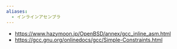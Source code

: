 ```yaml
---
aliases:
  - インラインアセンブラ
---
```

- https://www.hazymoon.jp/OpenBSD/annex/gcc_inline_asm.html
- https://gcc.gnu.org/onlinedocs/gcc/Simple-Constraints.html
